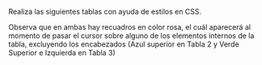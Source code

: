 Realiza las siguientes tablas con ayuda de estilos en CSS.

Observa que en ambas hay recuadros en color rosa, el cuál aparecerá al momento de pasar el cursor sobre alguno de los elementos internos de la tabla, excluyendo los encabezados (Azul superior en Tabla 2 y Verde Superior e Izquierda en Tabla 3)
